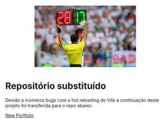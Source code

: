 <p align="center">
  <img src="./subs 1.png" width="320" alt="substituted" />
</p>

# Repositório substituído 
Devido a inúmeros bugs com o hot reloading do Vite a continuação deste projeto foi transferida para o repo abaixo:

<a href="https://github.com/wsasouza/new-personal-portfolio" target="blank">New Portfolio</a>
